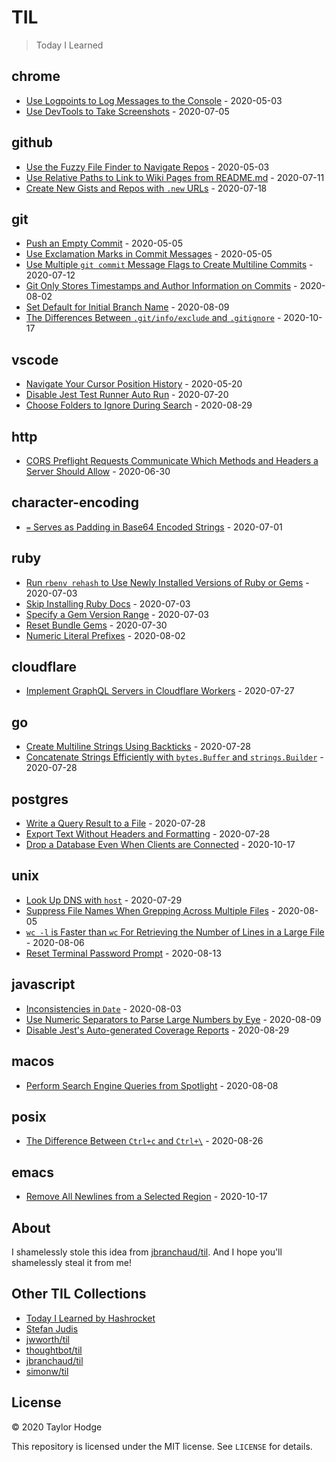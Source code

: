 # TIL

> Today I Learned

<!-- index starts -->
## chrome

* [Use Logpoints to Log Messages to the Console](https://github.com/jthodge/til/blob/main/chrome/use-logpoints-to-log-messages-to-the-console.md) - 2020-05-03
* [Use DevTools to Take Screenshots](https://github.com/jthodge/til/blob/main/chrome/use-devtools-to-take-screenshots.md) - 2020-07-05

## github

* [Use the Fuzzy File Finder to Navigate Repos](https://github.com/jthodge/til/blob/main/github/use-the-fuzzy-file-finder-to-navigate-repos.md) - 2020-05-03
* [Use Relative Paths to Link to Wiki Pages from README.md](https://github.com/jthodge/til/blob/main/github/use-relative-paths-to-link-to-wiki-pages-from-README.md) - 2020-07-11
* [Create New Gists and Repos with `.new` URLs](https://github.com/jthodge/til/blob/main/github/create-new-gists-and-repos-with-new-urls.md) - 2020-07-18

## git

* [Push an Empty Commit](https://github.com/jthodge/til/blob/main/git/push-an-empty-commit.md) - 2020-05-05
* [Use Exclamation Marks in Commit Messages](https://github.com/jthodge/til/blob/main/git/use-exclamation-marks-in-commit-messages.md) - 2020-05-05
* [Use Multiple `git commit` Message Flags to Create Multiline Commits](https://github.com/jthodge/til/blob/main/git/use-multiple-git-commit-message-flags-to-create-multiline-commits.md) - 2020-07-12
* [Git Only Stores Timestamps and Author Information on Commits](https://github.com/jthodge/til/blob/main/git/git-only-stores-timestamp-and-author-information-on-commits.md) - 2020-08-02
* [Set Default for Initial Branch Name](https://github.com/jthodge/til/blob/main/git/set-default-for-initial-branch-name.md) - 2020-08-09
* [The Differences Between `.git/info/exclude` and `.gitignore`](https://github.com/jthodge/til/blob/main/git/the-differences-between-git-info-exclude-and-gitignore.md) - 2020-10-17

## vscode

* [Navigate Your Cursor Position History](https://github.com/jthodge/til/blob/main/vscode/navigate-your-cursor-position-history.md) - 2020-05-20
* [Disable Jest Test Runner Auto Run](https://github.com/jthodge/til/blob/main/vscode/disable-jest-test-runner-auto-run.md) - 2020-07-20
* [Choose Folders to Ignore During Search](https://github.com/jthodge/til/blob/main/vscode/choose-folders-to-ignore-during-search.md) - 2020-08-29

## http

* [CORS Preflight Requests Communicate Which Methods and Headers a Server Should Allow](https://github.com/jthodge/til/blob/main/http/cors-preflight-requests-communicate-which-methods-and-headers-a-server-should-allow.md) - 2020-06-30

## character-encoding

* [`=` Serves as Padding in Base64 Encoded Strings](https://github.com/jthodge/til/blob/main/character-encoding/equal-serves-as-padding-in-base64-encoded-strings.md) - 2020-07-01

## ruby

* [Run `rbenv rehash` to Use Newly Installed Versions of Ruby or Gems](https://github.com/jthodge/til/blob/main/ruby/run-rbenv-rehash-to-use-newly-installed-versions-of-ruby-or-gems.md) - 2020-07-03
* [Skip Installing Ruby Docs](https://github.com/jthodge/til/blob/main/ruby/skip-installing-ruby-docs.md) - 2020-07-03
* [Specify a Gem Version Range](https://github.com/jthodge/til/blob/main/ruby/specify-a-gem-version-range.md) - 2020-07-03
* [Reset Bundle Gems](https://github.com/jthodge/til/blob/main/ruby/reset-bundle-gems.md) - 2020-07-30
* [Numeric Literal Prefixes](https://github.com/jthodge/til/blob/main/ruby/numeric-literal-prefixes.md) - 2020-08-02

## cloudflare

* [Implement GraphQL Servers in Cloudflare Workers](https://github.com/jthodge/til/blob/main/cloudflare/implement-graphql-servers-in-cloudflare-workers.md) - 2020-07-27

## go

* [Create Multiline Strings Using Backticks](https://github.com/jthodge/til/blob/main/go/create-multiline-strings-using-backticks.md) - 2020-07-28
* [Concatenate Strings Efficiently with `bytes.Buffer` and `strings.Builder`](https://github.com/jthodge/til/blob/main/go/concatenate-strings-efficiently-with-bytesbuffer-and-stringsbuilder.md) - 2020-07-28

## postgres

* [Write a Query Result to a File](https://github.com/jthodge/til/blob/main/postgres/write-a-query-result-to-a-file.md) - 2020-07-28
* [Export Text Without Headers and Formatting](https://github.com/jthodge/til/blob/main/postgres/export-text-without-headers-and-formatting.md) - 2020-07-28
* [Drop a Database Even When Clients are Connected](https://github.com/jthodge/til/blob/main/postgres/drop-a-database-even-when-clients-are-connected.md) - 2020-10-17

## unix

* [Look Up DNS with `host`](https://github.com/jthodge/til/blob/main/unix/look-up-dns-with-host.md) - 2020-07-29
* [Suppress File Names When Grepping Across Multiple Files](https://github.com/jthodge/til/blob/main/unix/suppress-file-names-when-grepping-across-multiple-files.md) - 2020-08-05
* [`wc -l` is Faster than `wc` For Retrieving the Number of Lines in a Large File](https://github.com/jthodge/til/blob/main/unix/wc-l-is-faster-than-wc-for-retrieving-the-number-of-lines-in-a-large-file.md) - 2020-08-06
* [Reset Terminal Password Prompt](https://github.com/jthodge/til/blob/main/unix/reset-terminal-password-prompt.md) - 2020-08-13

## javascript

* [Inconsistencies in `Date`](https://github.com/jthodge/til/blob/main/javascript/inconsistencies-in-date.md) - 2020-08-03
* [Use Numeric Separators to Parse Large Numbers by Eye](https://github.com/jthodge/til/blob/main/javascript/use-numeric-separators-to-parse-large-numbers-by-eye.md) - 2020-08-09
* [Disable Jest's Auto-generated Coverage Reports](https://github.com/jthodge/til/blob/main/javascript/disable-jests-auto-generated-coverage-reports.md) - 2020-08-29

## macos

* [Perform Search Engine Queries from Spotlight](https://github.com/jthodge/til/blob/main/macos/perform-search-engine-queries-from-spotlight.md) - 2020-08-08

## posix

* [The Difference Between `Ctrl+c` and `Ctrl+\`](https://github.com/jthodge/til/blob/main/posix/the-difference-between-control-c-and-control-backslash.md) - 2020-08-26

## emacs

* [Remove All Newlines from a Selected Region](https://github.com/jthodge/til/blob/main/emacs/remove-all-newlines-from-a-selected-region.md) - 2020-10-17
<!-- index ends -->

## About

I shamelessly stole this idea from [jbranchaud/til](https://github.com/jbranchaud/til). And I hope you'll shamelessly steal it from me!

## Other TIL Collections

- [Today I Learned by Hashrocket](https://til.hashrocket.com)
- [Stefan Judis](https://www.stefanjudis.com/today-i-learned/)
- [jwworth/til](https://github.com/jwworth/til)
- [thoughtbot/til](https://github.com/thoughtbot/til)
- [jbranchaud/til](https://github.com/jbranchaud/til)
- [simonw/til](https://github.com/simonw/til)

## License

&copy; 2020 Taylor Hodge

This repository is licensed under the MIT license. See `LICENSE` for
details.
